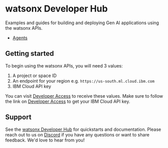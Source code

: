 # watsonx Developer Hub

Examples and guides for building and deploying Gen AI applications using the watsonx APIs.

- [Agents](/agents/README.md)

## Getting started

To begin using the watsonx APIs, you will need 3 values:

1. A project or space ID
2. An endpoint for your region e.g. `https://us-south.ml.cloud.ibm.com`
3. IBM Cloud API key

You can visit [Developer Access](https://dataplatform.cloud.ibm.com/developer-access?context=wx) to receive these values. Make sure to follow the link on [Developer Access](https://dataplatform.cloud.ibm.com/developer-access?context=wx) to get your IBM Cloud API key.

## Support

See the [watsonx Developer Hub](https://ibm.com/watsonx/developer) for quickstarts and documentation. Please reach out to us on [Discord](https://ibm.biz/wx-discord) if you have any questions or want to share feedback. We'd love to hear from you!